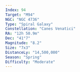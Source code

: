 ```yaml
---
Index: 94
Target: "M94"
NGC: "NGC 4736"
Type: "Spiral Galaxy"
Constellation: "Canes Venatici"
RA: "12h 50.9m"
Dec: "41°7"
Magnitude: "8.2"
Size: "7x3"
DistanceLy: "14,500,000"
Season: "Spring"
Difficulty: "Moderate"
---
```

